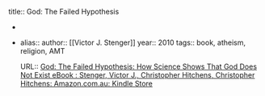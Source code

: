 title:: God: The Failed Hypothesis

-
- alias::
  author:: [[Victor J. Stenger]]
  year:: 2010
  tags:: book, atheism, religion, AMT

  URL:: [God: The Failed Hypothesis: How Science Shows That God Does Not Exist eBook : Stenger, Victor J., Christopher Hitchens, Christopher Hitchens: Amazon.com.au: Kindle Store](https://www.amazon.com.au/God-Failed-Hypothesis-Science-Shows-ebook/dp/B003N6568Y/ref=d_pd_sim_sccl_1_4/356-3167847-2117839?pd_rd_w=iChfr&content-id=amzn1.sym.d150cfff-1c48-4152-a721-083ebf06ca4a&pf_rd_p=d150cfff-1c48-4152-a721-083ebf06ca4a&pf_rd_r=RBABMRWWKADX79SWBQF0&pd_rd_wg=S888T&pd_rd_r=ada73ee0-eecf-4bba-ac86-d1f69d63d4b5&pd_rd_i=B003N6568Y&psc=1)
